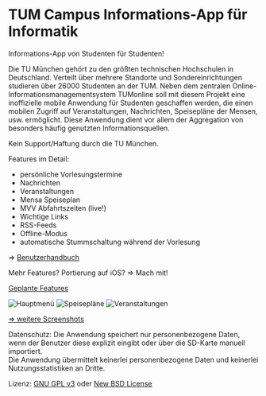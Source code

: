﻿TUM Campus Informations-App für Informatik
==========================================

Informations-App von Studenten für Studenten!

Die TU München gehört zu den größten technischen Hochschulen in Deutschland. Verteilt über mehrere Standorte und Sondereinrichtungen studieren über 26000 Studenten an der TUM. Neben dem zentralen Online-Informationsmanagementsystem TUMonline soll mit diesem Projekt eine
inoffizielle mobile Anwendung für Studenten geschaffen werden, die einen mobilen Zugriff auf Veranstaltungen, Nachrichten, Speisepläne der Mensen, usw. ermöglicht. Diese Anwendung dient vor allem der Aggregation von besonders häufig genutzten Informationsquellen.

Kein Support/Haftung durch die TU München.

Features im Detail:

- persönliche Vorlesungstermine
- Nachrichten
- Veranstaltungen
- Mensa Speiseplan
- MVV Abfahrtszeiten (live!)
- Wichtige Links
- RSS-Feeds
- Offline-Modus
- automatische Stummschaltung während der Vorlesung

=> [Benutzerhandbuch](http://github.com/thomasbley/tum-campus/blob/master/doc/Handbuch/Handbuch_19-07-11_cr_final.pdf?raw=true)

Mehr Features? Portierung auf iOS? => Mach mit!

[Geplante Features](https://github.com/thomasbley/tum-campus/tree/master/doc/Tasks_Nice_to_have)

![Hauptmenü](/thomasbley/tum-campus/tree/master/doc/Screenshots/TumCampus1_240.png)
![Speisepläne](http://tum-campus.googlecode.com/svn/trunk/doc/Screenshots/TumCampus2_240.png)
![Veranstaltungen](http://tum-campus.googlecode.com/svn/trunk/doc/Screenshots/TumCampus4_240.png)

[=> weitere Screenshots](https://github.com/thomasbley/tum-campus/tree/master/doc/Screenshots)

Datenschutz:
Die Anwendung speichert nur personenbezogene Daten, wenn der Benutzer diese explizit eingibt oder über die SD-Karte manuell importiert.<br>
Die Anwendung übermittelt keinerlei personenbezogene Daten und keinerlei Nutzungsstatistiken an Dritte.

Lizenz: [GNU GPL v3](http://www.gnu.org/licenses/gpl.html) oder [New BSD License](http://www.opensource.org/licenses/bsd-license.php)
